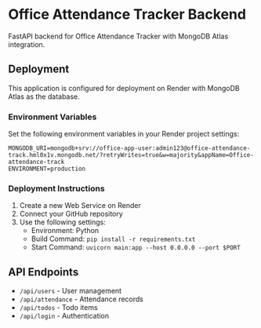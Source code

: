 # Office Attendance Tracker Backend

FastAPI backend for Office Attendance Tracker with MongoDB Atlas integration.

## Deployment

This application is configured for deployment on Render with MongoDB Atlas as the database.

### Environment Variables

Set the following environment variables in your Render project settings:

```
MONGODB_URI=mongodb+srv://office-app-user:admin123@office-attendance-track.hml0x1v.mongodb.net/?retryWrites=true&w=majority&appName=Office-attendance-track
ENVIRONMENT=production
```

### Deployment Instructions

1. Create a new Web Service on Render
2. Connect your GitHub repository
3. Use the following settings:
   - Environment: Python
   - Build Command: `pip install -r requirements.txt`
   - Start Command: `uvicorn main:app --host 0.0.0.0 --port $PORT`

## API Endpoints

- `/api/users` - User management
- `/api/attendance` - Attendance records
- `/api/todos` - Todo items
- `/api/login` - Authentication